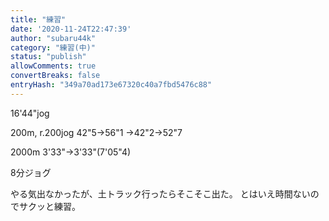 ```yaml
---
title: "練習"
date: '2020-11-24T22:47:39'
author: "subaru44k"
category: "練習(中)"
status: "publish"
allowComments: true
convertBreaks: false
entryHash: "349a70ad173e67320c40a7fbd5476c88"
---
```

16'44"jog

200m, r.200jog
42"5→56"1
→42"2→52"7

2000m
3'33"→3'33"(7'05"4)

8分ジョグ

やる気出なかったが、土トラック行ったらそこそこ出た。
とはいえ時間ないのでサクッと練習。
